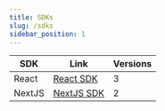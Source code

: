 ```yaml
---
title: SDKs
slug: /sdks
sidebar_position: 1
---
```


| SDK    | Link            | Versions |
| ------ | --------------- | -------- |
| React  | [React SDK](#)  | 3        |
| NextJS | [NextJS SDK](#) | 2        |
